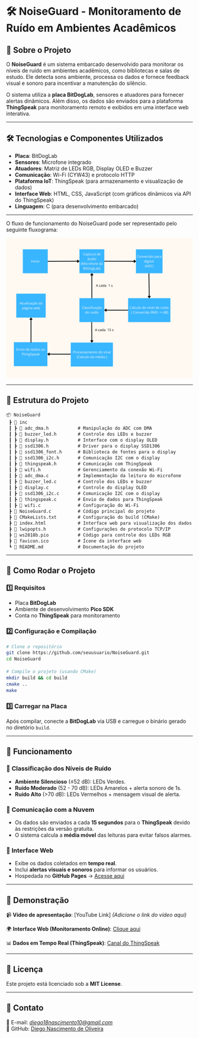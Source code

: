 # 🛠️ NoiseGuard - Monitoramento de Ruído em Ambientes Acadêmicos  

## 📌 Sobre o Projeto  
O **NoiseGuard** é um sistema embarcado desenvolvido para monitorar os níveis de ruído em ambientes acadêmicos, como bibliotecas e salas de estudo. Ele detecta sons ambiente, processa os dados e fornece feedback visual e sonoro para incentivar a manutenção do silêncio.  

O sistema utiliza a **placa BitDogLab**, sensores e atuadores para fornecer alertas dinâmicos. Além disso, os dados são enviados para a plataforma **ThingSpeak** para monitoramento remoto e exibidos em uma interface web interativa.  

---

## 🛠️ Tecnologias e Componentes Utilizados  
- **Placa**: BitDogLab  
- **Sensores**: Microfone integrado  
- **Atuadores**: Matriz de LEDs RGB, Display OLED e Buzzer  
- **Comunicação**: Wi-Fi (CYW43) e protocolo HTTP  
- **Plataforma IoT**: ThingSpeak (para armazenamento e visualização de dados)  
- **Interface Web**: HTML, CSS, JavaScript (com gráficos dinâmicos via API do ThingSpeak)  
- **Linguagem**: C (para desenvolvimento embarcado)  

---

O fluxo de funcionamento do NoiseGuard pode ser representado pelo seguinte fluxograma:

![Fluxograma do NoiseGuard](./fluxograma.png)

---

## 📂 Estrutura do Projeto  

```
📦 NoiseGuard
 ┣ 📂 inc                  
 ┃ ┣ 📜 adc_dma.h           # Manipulação do ADC com DMA
 ┃ ┣ 📜 buzzer_led.h        # Controle dos LEDs e buzzer
 ┃ ┣ 📜 display.h           # Interface com o display OLED
 ┃ ┣ 📜 ssd1306.h           # Driver para o display SSD1306
 ┃ ┣ 📜 ssd1306_font.h      # Biblioteca de fontes para o display
 ┃ ┣ 📜 ssd1306_i2c.h       # Comunicação I2C com o display
 ┃ ┣ 📜 thingspeak.h        # Comunicação com ThingSpeak
 ┃ ┣ 📜 wifi.h              # Gerenciamento da conexão Wi-Fi            
 ┃ ┣ 📜 adc_dma.c           # Implementação da leitura do microfone
 ┃ ┣ 📜 buzzer_led.c        # Controle dos LEDs e buzzer
 ┃ ┣ 📜 display.c           # Controle do display OLED
 ┃ ┣ 📜 ssd1306_i2c.c       # Comunicação I2C com o display
 ┃ ┣ 📜 thingspeak.c        # Envio de dados para ThingSpeak
 ┃ ┣ 📜 wifi.c              # Configuração do Wi-Fi
 ┣ 📜 NoiseGuard.c          # Código principal do projeto
 ┣ 📜 CMakeLists.txt        # Configuração do build (CMake)
 ┣ 📜 index.html            # Interface web para visualização dos dados
 ┣ 📜 lwipopts.h            # Configurações do protocolo TCP/IP
 ┣ 📜 ws2818b.pio           # Código para controle dos LEDs RGB
 ┣ 📜 favicon.ico           # Ícone da interface web
 ┗ 📜 README.md             # Documentação do projeto
```

---

## 🚀 Como Rodar o Projeto  

### 1️⃣ **Requisitos**  
- Placa **BitDogLab**  
- Ambiente de desenvolvimento **Pico SDK**  
- Conta no **ThingSpeak** para monitoramento

### 2️⃣ **Configuração e Compilação**  
```bash
# Clone o repositório
git clone https://github.com/seuusuario/NoiseGuard.git
cd NoiseGuard

# Compile o projeto (usando CMake)
mkdir build && cd build
cmake ..
make
```

### 3️⃣ **Carregar na Placa**
Após compilar, conecte a **BitDogLab** via USB e carregue o binário gerado no diretório `build`.

---

## 📸 Funcionamento  

### 🔹 **Classificação dos Níveis de Ruído**  
- **Ambiente Silencioso** (≤52 dB): LEDs Verdes.  
- **Ruído Moderado** (52 - 70 dB): LEDs Amarelos + alerta sonoro de 1s.  
- **Ruído Alto** (>70 dB): LEDs Vermelhos + mensagem visual de alerta.  

### 🔹 **Comunicação com a Nuvem**  
- Os dados são enviados a cada **15 segundos** para o **ThingSpeak** devido às restrições da versão gratuita.  
- O sistema calcula a **média móvel** das leituras para evitar falsos alarmes.  

### 🔹 **Interface Web**  
- Exibe os dados coletados em **tempo real**.  
- Inclui **alertas visuais e sonoros** para informar os usuários.  
- Hospedada no **GitHub Pages** → [Acesse aqui](https://diegonascimento2023.github.io/NoiseGuard/)  

---

## 📢 Demonstração  

📹 **Vídeo de apresentação**: [YouTube Link] *(Adicione o link do vídeo aqui)*  

🌍 **Interface Web (Monitoramento Online)**: [Clique aqui](https://diegonascimento2023.github.io/NoiseGuard/)  

📊 **Dados em Tempo Real (ThingSpeak)**: [Canal do ThingSpeak](https://thingspeak.mathworks.com/channels/2840125) 

---

## 📜 Licença  
Este projeto está licenciado sob a **MIT License**.  

---

## 📩 Contato  
📧 E-mail: *diego18nascimento10@gmail.com*  
📌 GitHub: [Diego Nascimento de Oliveira](https://github.com/diegonascimento2023/)  
